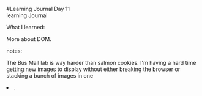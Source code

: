 #Learning Journal Day 11  
learning Journal  


What I learned:  

More about DOM.  

notes:  

The Bus Mall lab is way harder than salmon cookies. I'm having a hard time getting new images to display without either breaking the browser or stacking a bunch of images in one <li>.   
